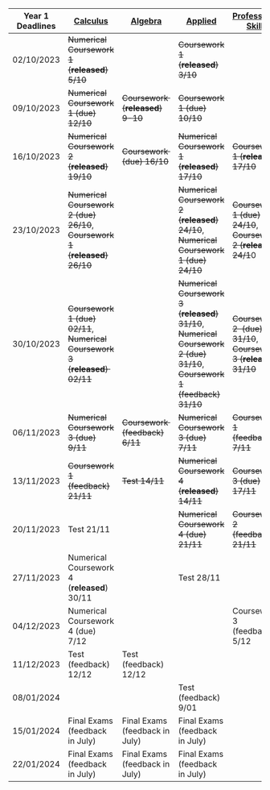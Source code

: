 | Year 1 Deadlines | [Calculus](MTH1002%20Calculus)                                                           | [Algebra](MTH1001%20Algebra)                        | [Applied](PHY1002%20Geometrical%20Optics,%20Waves,%20and%20Mechanics)                                                                                                    | [Professional Skills](MTH1007%20Professional%20Skills%20and%20Group%20Study)                                      | [Computer Algebra](MTH1006%20Computer%20Algebra%20and%20Technical%20Computing)              |
| ---------------- | ------------------------------------------------------------------ | ------------------------------ | ---------------------------------------------------------------------------------------------------------- | -------------------------------------------------------- | ----------------------------- |
| 02/10/2023       | ~~Numerical Coursework 1 (**released**) 5/10~~                             |                                | ~~Coursework 1 (**released**) 3/10~~                                                                               |                                                          |                               |
| 09/10/2023       | ~~Numerical Coursework 1 (due) 12/10~~                                 | ~~Coursework  (**released**) 9-10~~    | ~~Coursework 1 (due) 10/10~~                                                                                   |                                                          |                               |
| 16/10/2023       | ~~Numerical Coursework 2 (**released**) 19/10~~                            | ~~Coursework  (due) 16/10~~        | ~~Numerical Coursework 1 (**released**) 17/10~~                                                                    | ~~Coursework 1 (**released**) 17/10~~                            |                               |
| 23/10/2023       | ~~Numerical Coursework 2 (due) 26/10~~, ~~Coursework 1 (**released**) 26/10~~  |                                | ~~Numerical Coursework 2 (**released**) 24/10~~, ~~Numerical Coursework 1 (due) 24/10~~                                | ~~Coursework 1 (due) 24/10~~, ~~Coursework 2 (**released**) 24/1~~0  | ~~Coursework 1 (**released**) 24/10~~ |
| 30/10/2023       | ~~Coursework 1 (due) 02/11~~, ~~Numerical Coursework 3 (**released**)  02/11~~ |                                | ~~Numerical Coursework 3 (**released**) 31/10~~, ~~Numerical Coursework 2 (due) 31/10~~, ~~Coursework 1 (feedback) 31/10~~ | ~~Coursework 2  (due) 31/10~~, ~~Coursework 3 (**released**) 31/10~~ |                               |
| 06/11/2023       | ~~Numerical Coursework 3 (due) 9/11~~                                  | ~~Coursework  (feedback) 6/11~~    | ~~Numerical Coursework 3 (due) 7/11~~                                                                          | ~~Coursework 1 (feedback) 7/11~~                             | ~~Coursework 1 (due) 10/11~~      |
| 13/11/2023       | ~~Coursework 1 (feedback) 21/11~~                                      | ~~Test 14/11~~                     | ~~Numerical Coursework 4 (**released**) 14/11~~                                                                    | ~~Coursework 3 (due) 17/11~~                                 |                               |
| 20/11/2023       | Test 21/11                                                         |                                | ~~Numerical Coursework 4 (due) 21/11~~                                                                         | ~~Coursework 2 (feedback) 21/11~~                            |                               |
| 27/11/2023       | Numerical Coursework 4 (**released**) 30/11                            |                                | Test 28/11                                                                                                 |                                                          | Coursework 1 (feedback) 6/12  |
| 04/12/2023       | Numerical Coursework 4 (due) 7/12                                  |                                |                                                                                                            | Coursework 3 (feedback) 5/12                             | Logbook (due) 8/12            |
| 11/12/2023       | Test (feedback) 12/12                                              | Test (feedback) 12/12          |                                                                                                            |                                                          | Test 12/12                    |
| 08/01/2024       |                                                                    |                                | Test (feedback) 9/01                                                                                       |                                                          |                               |
| 15/01/2024       | Final Exams (feedback in July)                                     | Final Exams (feedback in July) | Final Exams (feedback in July)                                                                             |                                                          | Logbook (feedback) 24/01      |
| 22/01/2024       | Final Exams (feedback in July)                                     | Final Exams (feedback in July) | Final Exams (feedback in July)                                                                             |                                                          | Test (feedback) 23/01         |

